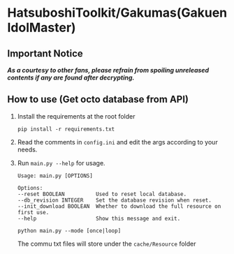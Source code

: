 # HatsuboshiToolkit/Gakumas(Gakuen IdolMaster)

## Important Notice

***As a courtesy to other fans, please refrain from spoiling unreleased contents if any are found after decrypting.***

## How to use (Get octo database from API)

1. Install the requirements at the root folder
    ```
    pip install -r requirements.txt
    ```

2. Read the comments in `config.ini` and edit the args according to your needs.  
   
3. Run `main.py --help` for usage.
    ```
    Usage: main.py [OPTIONS]

    Options:
    --reset BOOLEAN          Used to reset local database.
    --db_revision INTEGER    Set the database revision when reset.
    --init_download BOOLEAN  Whether to download the full resource on first use.
    --help                   Show this message and exit.
    ```
    ```
    python main.py --mode [once|loop]
    ```
    The commu txt files will store under the `cache/Resource` folder
